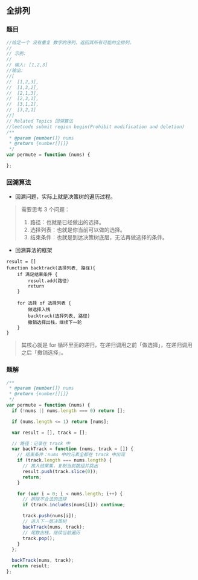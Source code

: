 ## 全排列

### 题目
```javascript
//给定一个 没有重复 数字的序列，返回其所有可能的全排列。
//
// 示例:
//
// 输入: [1,2,3]
//输出:
//[
//  [1,2,3],
//  [1,3,2],
//  [2,1,3],
//  [2,3,1],
//  [3,1,2],
//  [3,2,1]
//]
// Related Topics 回溯算法
//leetcode submit region begin(Prohibit modification and deletion)
/**
 * @param {number[]} nums
 * @return {number[][]}
 */
var permute = function (nums) {

};
```

### 回溯算法
- 回溯问题，实际上就是决策树的遍历过程。
> 需要思考 3 个问题：
> 1. 路径：也就是已经做出的选择。 
> 2. 选择列表：也就是你当前可以做的选择。
> 3. 结束条件：也就是到达决策树底层，无法再做选择的条件。

- 回溯算法的框架
```
result = []
function backtrack(选择列表, 路径){
    if 满足结束条件 {
        result.add(路径)
        return
    }
    
    for 选择 of 选择列表 {
        做选择入栈
        backtrack(选择列表, 路径)
        撤销选择出栈，继续下一轮
    }
}
```
> 其核心就是 for 循环里面的递归，在递归调用之前「做选择」，在递归调用之后「撤销选择」。

### 题解
```javascript
/**
 * @param {number[]} nums
 * @return {number[][]}
 */
var permute = function (nums) {
  if (!nums || nums.length === 0) return [];

  if (nums.length <= 1) return [nums];

  var result = [], track = [];

  // 路径：记录在 track 中
  var backTrack = function (nums, track = []) {
    // 结束条件：nums 中的元素全都在 track 中出现
    if (track.length === nums.length) {
      // 推入结果集，复制当前数组并跳出
      result.push(track.slice(0));
      return;
    }

    for (var i = 0; i < nums.length; i++) {
      // 排除不合法的选择
      if (track.includes(nums[i])) continue;

      track.push(nums[i]);
      // 进入下一层决策树
      backTrack(nums, track);
      // 尾数出栈，继续当前遍历
      track.pop();
    }
  };

  backTrack(nums, track);
  return result;
};
```
